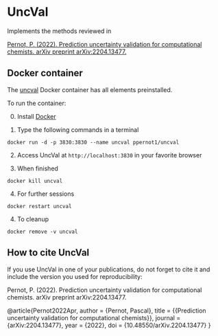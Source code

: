 # UncVal
Implements the methods reviewed in

[Pernot, P. (2022). Prediction uncertainty validation for computational chemists. 
arXiv preprint arXiv:2204.13477.](https://arxiv.org/abs/2204.13477)

## Docker container

The [uncval](https://hub.docker.com/repository/docker/ppernot1/uncval)
Docker container has all elements preinstalled.

To run the container:

0. Install [Docker](https://www.docker.com/products/docker-desktop)

1. Type the following commands in a terminal
```
docker run -d -p 3830:3830 --name uncval ppernot1/uncval
```      

2. Access UncVal at `http://localhost:3830` in your favorite browser

3. When finished
```
docker kill uncval
```

4. For further sessions
```
docker restart uncval
```

4. To cleanup
```
docker remove -v uncval
```

## How to cite UncVal

If you use UncVal in one of your publications, do not forget to cite it 
and include the version you used for reproducibility:

Pernot, P. (2022). Prediction uncertainty validation for computational chemists. 
arXiv preprint arXiv:2204.13477.

@article{Pernot2022Apr,
	author = {Pernot, Pascal},
	title = {{Prediction uncertainty validation for computational chemists}},
	journal = {arXiv:2204.13477},
	year = {2022},
	doi = {10.48550/arXiv.2204.13477}
}
